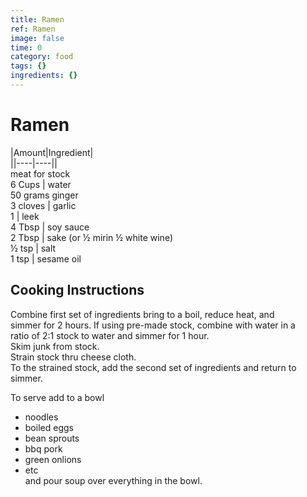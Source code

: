 ```yaml
---
title: Ramen
ref: Ramen
image: false
time: 0
category: food
tags: {}
ingredients: {}
---
```

# Ramen  
  
|Amount|Ingredient|  
||----|----||  
meat for stock  
6 Cups | water  
50 grams ginger  
3 cloves | garlic  
1 | leek  
4 Tbsp | soy sauce  
2 Tbsp | sake (or ½ mirin ½ white wine)  
½ tsp | salt  
1 tsp | sesame oil  
  
## Cooking Instructions  
Combine first set of ingredients bring to a boil, reduce heat, and  
simmer for 2 hours. If using pre-made stock, combine with water in a  
ratio of 2:1 stock to water and simmer for 1 hour.  
Skim junk from stock.  
Strain stock thru cheese cloth.  
To the strained stock, add the second set of ingredients and return to  
simmer.  
  
To serve add to a bowl  
-   noodles  
-   boiled eggs  
-   bean sprouts  
-   bbq pork  
-   green onlions  
-   etc  
and pour soup over everything in the bowl.  
  